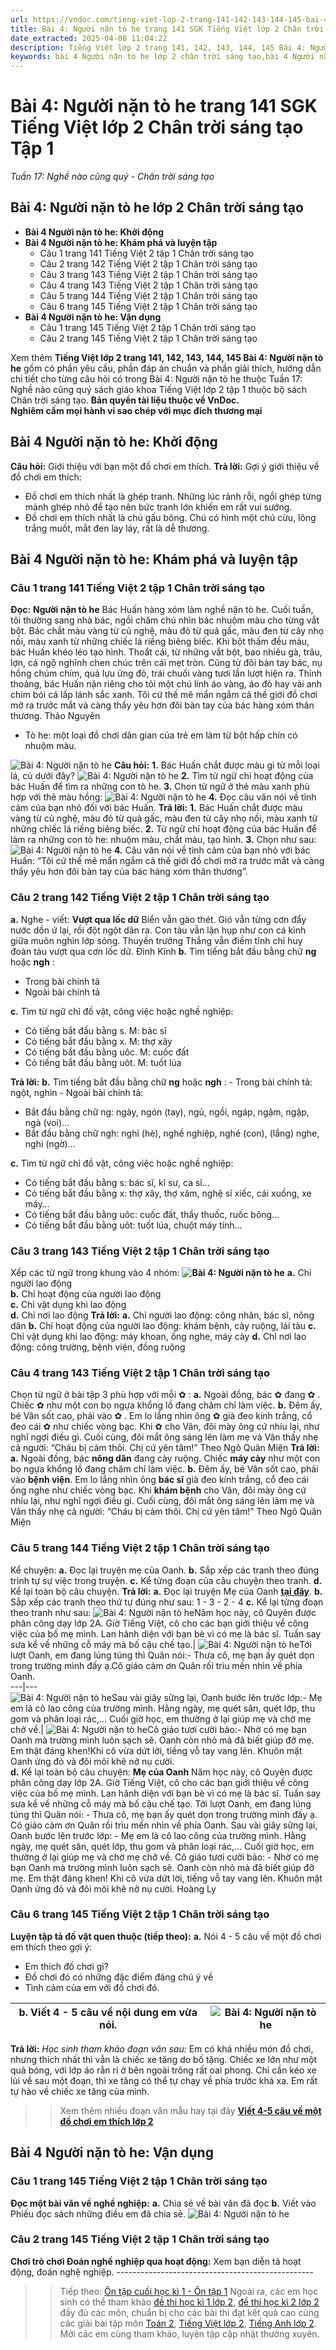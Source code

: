 ```yaml
---
url: https://vndoc.com/tieng-viet-lop-2-trang-141-142-143-144-145-bai-4-nguoi-nan-to-he-239128
title: Bài 4: Người nặn tò he trang 141 SGK Tiếng Việt lớp 2 Chân trời sáng tạo Tập 1 - Tuần 17: Nghề nào cũng quý - Chân trời sáng tạo - VnDoc.com
date_extracted: 2025-04-08 11:04:22
description: Tiếng Việt lớp 2 trang 141, 142, 143, 144, 145 Bài 4: Người nặn tò he được biên soạn nhằm giúp các em HS đạt kết quả tốt trong quá trình làm bài tập và học tập môn Tiếng Việt lớp 2.
keywords: bài 4 Người nặn tò he lớp 2 chân trời sáng tạo,bài 4 Người nặn tò he trang 141 chân trời sáng tạo,Tiếng Việt lớp 2 trang 141 Người nặn tò he,Tuần 17 Người nặn tò he,Người nặn tò he,bài 4 Người nặn tò he,tiếng việt 2 tuần 17,tiếng việt 2,tiếng việt lớp 2,sách tiếng việt 2,sách tiếng việt lớp 2,bài tập tiếng việt lớp 2,tiếng việt lớp 2 tập 1,học tiếng việt chân trời sáng tạo,chân trời sáng tạo,tiếng việt lớp 2 chân trời,tiếng việt chân trời sáng tạo
---
```


# Bài 4: Người nặn tò he trang 141 SGK Tiếng Việt lớp 2 Chân trời sáng tạo Tập 1
 _Tuần 17: Nghề nào cũng quý - Chân trời sáng tạo_
## **Bài 4: Người nặn tò he lớp 2 Chân trời sáng tạo**
  * **Bài 4 Người nặn tò he: Khởi động**
  * **Bài 4 Người nặn tò he: Khám phá và luyện tập**
    * Câu 1 trang 141 Tiếng Việt 2 tập 1 Chân trời sáng tạo
    * Câu 2 trang 142 Tiếng Việt 2 tập 1 Chân trời sáng tạo
    * Câu 3 trang 143 Tiếng Việt 2 tập 1 Chân trời sáng tạo
    * Câu 4 trang 143 Tiếng Việt 2 tập 1 Chân trời sáng tạo
    * Câu 5 trang 144 Tiếng Việt 2 tập 1 Chân trời sáng tạo
    * Câu 6 trang 145 Tiếng Việt 2 tập 1 Chân trời sáng tạo
  * **Bài 4 Người nặn tò he: Vận dụng**
    * Câu 1 trang 145 Tiếng Việt 2 tập 1 Chân trời sáng tạo
    * Câu 2 trang 145 Tiếng Việt 2 tập 1 Chân trời sáng tạo

Xem thêm
**Tiếng Việt lớp 2 trang 141, 142, 143, 144, 145 Bài 4: Người nặn tò he** gồm có phần yêu cầu, phần đáp án chuẩn và phần giải thích, hướng dẫn chi tiết cho từng câu hỏi có trong Bài 4: Người nặn tò he thuộc Tuần 17: Nghề nào cũng quý sách giáo khoa Tiếng Việt lớp 2 tập 1 thuộc bộ sách Chân trời sáng tạo.
**Bản quyền tài liệu thuộc về VnDoc.  
Nghiêm cấm mọi hành vi sao chép với mục đích thương mại**
## **Bài 4 Người nặn tò he: Khởi động**
**Câu hỏi:** Giới thiệu với bạn một đồ chơi em thích.
**Trả lời:**
Gợi ý giới thiệu về đồ chơi em thích:
  * Đồ chơi em thích nhất là ghép tranh. Những lúc rảnh rỗi, ngồi ghép từng mảnh ghép nhỏ để tạo nên bức tranh lớn khiến em rất vui sướng.
  * Đồ chơi em thích nhất là chú gấu bông. Chú có hình một chú cừu, lông trắng muốt, mắt đen lay láy, rất là dễ thương.

## **Bài 4 Người nặn tò he: Khám phá và luyện tập**
### Câu 1 trang 141 Tiếng Việt 2 tập 1 Chân trời sáng tạo
**Đọc:**
**Người nặn tò he**
Bác Huấn hàng xóm làm nghề nặn tò he.
Cuối tuần, tôi thường sang nhà bác, ngồi chăm chú nhìn bác nhuộm màu cho từng vắt bột. Bác chắt màu vàng từ củ nghệ, màu đỏ từ quả gấc, màu đen từ cây nhọ nồi, màu xanh từ những chiếc lá riềng biêng biếc. Khi bột thấm đều màu, bác Huấn khéo léo tạo hình. Thoắt cái, từ những vắt bột, bao nhiêu gà, trâu, lợn, cá ngộ nghĩnh chen chúc trên cái mẹt tròn. Cũng từ đôi bàn tay bác, nụ hồng chúm chím, quả lựu ửng đỏ, trái chuối vàng tươi lần lượt hiện ra. Thỉnh thoảng, bác Huấn nặn riêng cho tôi một chú lính áo vàng, áo đỏ hay vài anh chim bói cá lấp lánh sắc xanh.
Tôi cứ thế mê mẩn ngắm cả thế giới đồ chơi mở ra trước mắt và càng thấy yêu hơn đôi bàn tay của bác hàng xóm thân thương.
Thảo Nguyên
  * Tò he: một loại đồ chơi dân gian của trẻ em làm từ bột hấp chín có nhuộm màu.

![Bài 4: Người nặn tò he](https://i.vdoc.vn/data/image/2021/07/30/tieng-viet-lop-2-trang-141-142-143-144-145-bai-4-nguoi-nan-to-he-2.jpg)
**Câu hỏi:**
**1.** Bác Huấn chắt được màu gì từ mỗi loại lá, củ dưới đây?
![Bài 4: Người nặn tò he](https://i.vdoc.vn/data/image/2021/07/30/tieng-viet-lop-2-trang-141-142-143-144-145-bai-4-nguoi-nan-to-he-12.jpg)
**2.** Tìm từ ngữ chỉ hoạt động của bác Huấn để tìm ra những con tò he.
**3.** Chon từ ngữ ở thẻ màu xanh phù hợp với thẻ màu hồng:
![Bài 4: Người nặn tò he](https://i.vdoc.vn/data/image/2021/07/30/tieng-viet-lop-2-trang-141-142-143-144-145-bai-4-nguoi-nan-to-he-11.jpg)
**4.** Đọc câu văn nói về tình cảm của bạn nhỏ đối với bác Huấn.
**Trả lời:**
**1.** Bác Huấn chắt được màu vàng từ củ nghệ, màu đỏ từ quả gấc, màu đen từ cây nhọ nồi, màu xanh từ những chiếc lá riềng biêng biếc.
**2.** Từ ngữ chỉ hoạt động của bác Huấn để làm ra những con tò he: nhuộm màu, chắt màu, tạo hình.
**3.** Chọn như sau:
![Bài 4: Người nặn tò he](https://i.vdoc.vn/data/image/2021/07/30/tieng-viet-lop-2-trang-141-142-143-144-145-bai-4-nguoi-nan-to-he-8.jpg)
**4.** Câu văn nói về tình cảm của bạn nhỏ với bác Huấn:
“Tôi cứ thế mê mẩn ngắm cả thế giới đồ chơi mở ra trước mắt và càng thấy yêu hơn đôi bàn tay của bác hàng xóm thân thương”.
### Câu 2 trang 142 Tiếng Việt 2 tập 1 Chân trời sáng tạo
**a.** Nghe - viết:
**Vượt qua lốc dữ**
Biển vẫn gào thét. Gió vẫn từng cơn đẩy nước dồn ứ lại, rồi đột ngột dãn ra. Con tàu vẫn lặn hụp như con cá kình giữa muôn nghìn lớp sóng. Thuyền trưởng Thắng vẫn điềm tĩnh chỉ huy đoàn tàu vượt qua cơn lốc dữ.
Đình Kính
**b.** Tìm tiếng bắt đầu bằng chữ **ng** hoặc **ngh** :
  * Trong bài chính tả
  * Ngoài bài chính tả

**c.** Tìm từ ngữ chỉ đồ vật, công việc hoặc nghề nghiệp:
  * Có tiếng bắt đầu bằng s. M: bác sĩ
  * Có tiếng bắt đầu bằng x. M: thợ xây
  * Có tiếng bắt đầu bằng uôc. M: cuốc đất
  * Có tiếng bắt đầu bằng uôt. M: tuốt lúa

**Trả lời:**
**b.** Tìm tiếng bắt đầu bằng chữ **ng** hoặc **ngh** :
\- Trong bài chính tả: ngột, nghìn
\- Ngoài bài chính tả:
  * Bắt đầu bằng chữ ng: ngày, ngón \(tay\), ngủ, ngồi, ngáp, ngậm, ngập, ngà \(voi\)…
  * Bắt đầu bằng chữ ngh: nghỉ \(hè\), nghề nghiệp, nghé \(con\), \(lắng\) nghe, nghi \(ngờ\)…

**c.** Tìm từ ngữ chỉ đồ vật, công việc hoặc nghề nghiệp:
  * Có tiếng bắt đầu bằng s: bác sĩ, kĩ sư, ca sĩ…
  * Có tiếng bắt đầu bằng x: thợ xây, thợ xăm, nghệ sĩ xiếc, cái xuồng, xe máy…
  * Có tiếng bắt đầu bằng uôc: cuốc đất, thầy thuốc, ruốc bông…
  * Có tiếng bắt đầu bằng uôt: tuốt lúa, chuột máy tính…

### Câu 3 trang 143 Tiếng Việt 2 tập 1 Chân trời sáng tạo
Xếp các từ ngữ trong khung vào 4 nhóm:
**![Bài 4: Người nặn tò he](https://i.vdoc.vn/data/image/2021/07/30/tieng-viet-lop-2-trang-141-142-143-144-145-bai-4-nguoi-nan-to-he-10.jpg)**
**a.** Chỉ người lao động  
**b.** Chỉ hoạt động của người lao động  
**c.** Chỉ vật dụng khi lao động  
**d.** Chỉ nơi lao động
**Trả lời:**
**a.** Chỉ người lao động: công nhân, bác sĩ, nông dân
**b.** Chỉ hoạt động của người lao động: khám bệnh, cày ruộng, lái tàu
**c.** Chỉ vật dụng khi lao động: máy khoan, ống nghe, máy cày
**d.** Chỉ nơi lao động: công trường, bệnh viện, đồng ruộng
### Câu 4 trang 143 Tiếng Việt 2 tập 1 Chân trời sáng tạo
Chọn từ ngữ ở bài tập 3 phù hợp với mỗi ✿ :
**a.** Ngoài đồng, bác ✿ đang ✿ . Chiếc ✿ như một con bọ ngựa khổng lồ đang chăm chỉ làm việc.
**b.** Đêm ấy, bé Vân sốt cao, phải vào ✿ . Em lo lắng nhìn ông ✿ già đeo kính trắng, cổ đeo cái ✿ như chiếc vòng bạc. Khi ✿ cho Vân, đôi mày ông cứ nhíu lại, như nghĩ ngợi điều gì. Cuối cùng, đôi mắt ông sáng lên làm mẹ và Vân thấy nhẹ cả người: “Cháu bị cảm thôi. Chị cứ yên tâm\!”
Theo Ngô Quân Miện
**Trả lời:**
**a.** Ngoài đồng, bác **nông dân** đang cày ruộng. Chiếc **máy cày** như một con bọ ngựa khổng lồ đang chăm chỉ làm việc.
**b.** Đêm ấy, bé Vân sốt cao, phải vào **bệnh viện**. Em lo lắng nhìn ông **bác sĩ** già đeo kính trắng, cổ đeo cái ống nghe như chiếc vòng bạc. Khi **khám bệnh** cho Vân, đôi mày ông cứ nhíu lại, như nghĩ ngợi điều gì. Cuối cùng, đôi mắt ông sáng lên làm mẹ và Vân thấy nhẹ cả người: “Cháu bị cảm thôi. Chị cứ yên tâm\!”
Theo Ngô Quân Miện
### Câu 5 trang 144 Tiếng Việt 2 tập 1 Chân trời sáng tạo
Kể chuyện:
**a.** Đọc lại truyện mẹ của Oanh.
**b.** Sắp xếp các tranh theo đúng trình tự sự việc trong truyện.
**c.** Kể từng đoạn của câu chuyện theo tranh.
**d.** Kể lại toàn bộ câu chuyện.
**Trả lời:**
**a.** Đọc lại truyện Mẹ của Oanh **[tại đây](<https://vndoc.com/tieng-viet-lop-2-trang-130-131-132-bai-1-me-cua-oanh-239075#mcetoc_1fboumup49>)**.
**b.** Sắp xếp các tranh theo thứ tự đúng như sau: 1 - 3 - 2 - 4
**c.** Kể lại từng đoạn theo tranh như sau:
![Bài 4: Người nặn tò he](https://i.vdoc.vn/data/image/2021/07/30/tieng-viet-lop-2-trang-141-142-143-144-145-bai-4-nguoi-nan-to-he-6.jpg)Năm học này, cô Quyên được phân công dạy lớp 2A. Giờ Tiếng Việt, cô cho các bạn giới thiệu về công việc của bố mẹ mình. Lan hãnh diện với bạn bè vì có mẹ là bác sĩ. Tuấn say sưa kể về những cỗ máy mà bố cậu chế tạo.| ![Bài 4: Người nặn tò he](https://i.vdoc.vn/data/image/2021/07/30/tieng-viet-lop-2-trang-141-142-143-144-145-bai-4-nguoi-nan-to-he-4.jpg)Tới lượt Oanh, em đang lúng túng thì Quân nói:\- Thưa cô, mẹ bạn ấy quét dọn trong trường mình đấy ạ.Cô giáo cảm ơn Quân rồi trìu mến nhìn về phía Oanh.  
---|---  
![Bài 4: Người nặn tò he](https://i.vdoc.vn/data/image/2021/07/30/tieng-viet-lop-2-trang-141-142-143-144-145-bai-4-nguoi-nan-to-he-5.jpg)Sau vài giây sững lại, Oanh bước lên trước lớp:\- Mẹ em là cô lao công của trường mình. Hằng ngày, mẹ quét sân, quét lớp, thu gom và phân loại rác,... Cuối giờ học, em thường ở lại giúp mẹ và chờ mẹ chở về.| ![Bài 4: Người nặn tò he](https://i.vdoc.vn/data/image/2021/07/30/tieng-viet-lop-2-trang-141-142-143-144-145-bai-4-nguoi-nan-to-he-3.jpg)Cô giáo tươi cười bảo:\- Nhờ có mẹ bạn Oanh mà trường mình luôn sạch sẽ. Oanh còn nhỏ mà đã biết giúp đỡ mẹ. Em thật đáng khen\!Khi cô vừa dứt lời, tiếng vỗ tay vang lên. Khuôn mặt Oanh ửng đỏ và đôi môi khẽ nở nụ cười.  
**d.** Kể lại toàn bộ câu chuyện:
**Mẹ của Oanh**
Năm học này, cô Quyên được phân công dạy lớp 2A. Giờ Tiếng Việt, cô cho các bạn giới thiệu về công việc của bố mẹ mình. Lan hãnh diện với bạn bè vì có mẹ là bác sĩ. Tuấn say sưa kể về những cỗ máy mà bố cậu chế tạo.
Tới lượt Oanh, em đang lúng túng thì Quân nói:
\- Thưa cô, mẹ bạn ấy quét dọn trong trường mình đấy ạ.
Cô giáo cảm ơn Quân rồi trìu mến nhìn về phía Oanh. Sau vài giây sững lại, Oanh bước lên trước lớp:
\- Mẹ em là cô lao công của trường mình. Hằng ngày, mẹ quét sân, quét lớp, thu gom và phân loại rác,... Cuối giờ học, em thường ở lại giúp mẹ và chờ mẹ chở về.
Cô giáo tươi cười bảo:
\- Nhờ có mẹ bạn Oanh mà trường mình luôn sạch sẽ. Oanh còn nhỏ mà đã biết giúp đỡ mẹ. Em thật đáng khen\!
Khi cô vừa dứt lời, tiếng vỗ tay vang lên. Khuôn mặt Oanh ửng đỏ và đôi môi khẽ nở nụ cười.
Hoàng Ly
### Câu 6 trang 145 Tiếng Việt 2 tập 1 Chân trời sáng tạo
**Luyện tập tả đồ vật quen thuộc \(tiếp theo\):**
**a.** Nói 4 - 5 câu về một đồ chơi em thích theo gợi ý:
  * Em thích đồ chơi gì?
  * Đồ chơi đó có những đặc điểm đáng chú ý về
  * Tình cảm của em với đồ chơi đó.

**b.** Viết 4 - 5 câu về nội dung em vừa nói.| ![Bài 4: Người nặn tò he](https://i.vdoc.vn/data/image/2021/07/30/tieng-viet-lop-2-trang-141-142-143-144-145-bai-4-nguoi-nan-to-he-7.jpg)  
---|---  
**Trả lời:**
_Học sinh tham khảo đoạn văn sau:_
Em có khá nhiều món đồ chơi, nhưng thích nhất thì vẫn là chiếc xe tăng do bố tặng. Chiếc xe lớn như một quả bóng, với lớp áo rằn ri ở bên ngoài trông rất oai phong. Chỉ cần kéo xe lùi về sau một đoạn, thì xe tăng có thể tự chạy về phía trước khá xa. Em rất tự hào về chiếc xe tăng của mình.
>> Xem thêm nhiều đoạn văn mẫu hay tại đây **[Viết 4-5 câu về một đồ chơi em thích lớp 2](<https://vndoc.com/viet-4-5-cau-ve-mot-do-choi-em-thich-lop-2-250123>)**
## **Bài 4 Người nặn tò he: Vận dụng**
### Câu 1 trang 145 Tiếng Việt 2 tập 1 Chân trời sáng tạo
**Đọc một bài văn về nghề nghiệp:**
**a.** Chia sẻ về bài văn đã đọc
**b.** Viết vào Phiếu đọc sách những điều em đã chia sẻ.
![Bài 4: Người nặn tò he](https://i.vdoc.vn/data/image/2021/07/30/tieng-viet-lop-2-trang-141-142-143-144-145-bai-4-nguoi-nan-to-he-1.jpg)
### Câu 2 trang 145 Tiếng Việt 2 tập 1 Chân trời sáng tạo
**Chơi trò chơi Đoán nghề nghiệp qua hoạt động:**
Xem bạn diễn tả hoạt động, đoán nghệ nghiệp.
\-------------------------------------------------
>> Tiếp theo: [Ôn tập cuối học kì 1 - Ôn tập 1](<https://vndoc.com/tieng-viet-lop-2-trang-146-147-148-on-tap-cuoi-hoc-ki-1-on-tap-1-239140>)
Ngoài ra, các em học sinh có thể tham khảo [đề thi học kì 1 lớp 2](<https://vndoc.com/de-thi-hoc-ki-1-lop2>), [đề thi học kì 2 lớp 2](<https://vndoc.com/de-thi-hoc-ki-2-lop2>) đầy đủ các môn, chuẩn bị cho các bài thi đạt kết quả cao cùng các giải bài tập môn [Toán 2](<https://vndoc.com/toan-lop2>), [Tiếng Việt lớp 2](<https://vndoc.com/tieng-viet-lop2>), [Tiếng Anh lớp 2](<https://vndoc.com/tieng-anh-lop2>). Mời các em cùng tham khảo, luyện tập cập nhật thường xuyên.
